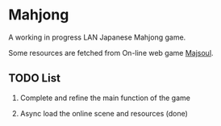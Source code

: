 # Mahjong

A working in progress LAN Japanese Mahjong game.

Some resources are fetched from On-line web game [Majsoul](http://www.majsoul.com/0/).

## TODO List

1. Complete and refine the main function of the game

1. Async load the online scene and resources (done)